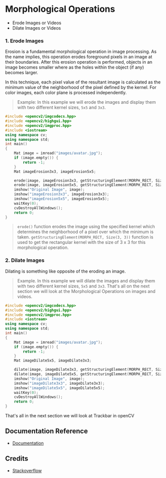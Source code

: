 # Morphological Operations

- Erode Images or Videos
- Dilate Images or Videos

### 1. Erode Images

Erosion is a fundamental morphological operation in image processing. As the name implies, this operation erodes foreground pixels in an image at their boundaries. After this erosion operation is performed, objects in an image becomes smaller where as the holes within the object (if any) becomes larger.

In this technique, each pixel value of the resultant image is calculated as the minimum value of the neighborhood of the pixel defined by the kernel. For color images, each color plane is processed independently.

> Example:
> In this example we will erode the images and display them with two different kernel sizes, `5x5` and `3x3`.

```c++
#include <opencv2/imgcodecs.hpp>
#include <opencv2/highgui.hpp>
#include <opencv2/imgproc.hpp>
#include <iostream>
using namespace cv;
using namespace std;
int main()
{
	Mat image = imread("images/avatar.jpg");
	if (image.empty()) {
		return -1;
	}
	Mat imageErosion3x3, imageErosion5x5;

	erode(image, imageErosion3x3, getStructuringElement(MORPH_RECT, Size(3, 3)));
	erode(image, imageErosion5x5, getStructuringElement(MORPH_RECT, Size(5, 5)));
	imshow("Original Image", image);
	imshow("imageErosion3x3", imageErosion3x3);
	imshow("imageErosion5x5", imageErosion5x5);
	waitKey(0);
	cvDestroyAllWindows();
	return 0;
}
```

> `erode()` function erodes the image using the specified kernel which determines the neighborhood of a pixel over which the minimum is taken. `getStructuringElement(MORPH_RECT, Size(3, 3))` function is used to get the rectangular kernel with the size of 3 x 3 for this morphological operation.

### 2. Dilate Images

Dilating is something like opposite of the eroding an image.

> Example.
> In this example we will dilate the images and display them with two different kernel sizes, `5x5` and `3x3`.
> That's all on the next section we will look at the Morphological Operations on images and videos.

```c++
#include <opencv2/imgcodecs.hpp>
#include <opencv2/highgui.hpp>
#include <opencv2/imgproc.hpp>
#include <iostream>
using namespace cv;
using namespace std;
int main()
{
	Mat image = imread("images/avatar.jpg");
	if (image.empty()) {
		return -1;
	}
	Mat imageDilate5x5, imageDilate3x3;

	dilate(image, imageDilate3x3, getStructuringElement(MORPH_RECT, Size(3, 3)));
	dilate(image, imageDilate5x5, getStructuringElement(MORPH_RECT, Size(5, 5)));
	imshow("Original Image", image);
	imshow("imageDilate3x3", imageDilate3x3);
	imshow("imageDilate5x5", imageDilate5x5);
	waitKey(0);
	cvDestroyAllWindows();
	return 0;
}
```

That's all in the next section we will look at Trackbar in openCV

## Documentation Reference

- [Documentation](https://www.opencv-srf.com/2017/12/play-video-from-file-or-camera.html)

## Credits

- [Stackoverflow](https://stackoverflow.com/)
